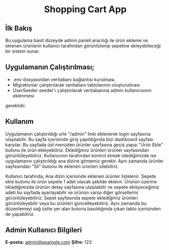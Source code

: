 <h1 align="center">Shopping Cart App</h1>


## İlk Bakış

Bu uygulama basit düzeyde admin paneli aracılığı ile ürün ekleme ve eklenen ürünlerin kullanıcı tarafından görüntülenip sepetine ekleyebileceği bir sistem sunar.

## Uygulamanın Çalıştırılması;
- .env dosyasından veritabanı bağlantısı kurulması.
- Migrationlar çalıştırılarak veritabanı tablolarının oluşturulması 
- UserSeeder seeder'ı çalıştırılarak veritabanına admin kullanıcısının eklenmesi

gereklidir.

## Kullanım

Uygulamanın çalıştırıldığı urle "/admin" linki eklenerek login sayfasına ulaşılabilir.  Bu sayfa içerisinde giriş yapıldığında bizi dashboard sayfası karşılar. Bu sayfada üst menüden ürünler sayfasına geçiş yapıp "Ürün Ekle" butonu ile ürün ekleyebiliriz. Eklediğimiz ürünleri ürünler sayfasından görüntüleyebiliriz. Kullanıcının tarafından kontrol etmek istediğimizde ise uygulamanın çalıştırıldığı ana dizine gitmemiz gerekir. Aynı zamanda ürünler sayfasından "Sil"  butonu ile eklenen ürünleri silebiliriz.

Kullanıcı tarafında; Ana dizin içerisinde eklenen ürünler listelenir. Sepete ekle butonu ile ürün sepete 1 adet olacak şekilde eklenir. Ürünün üzerine tıkladığımızda ürünün detay sayfasına ulaşılabilir ve sepete ekleyeceğimiz adeti bu sayfada ayarlayabilir ve ürünün varsa diğer görsellerini görüntüleyebiliriz. Sepet sayfasında sepete eklediğimiz ürünleri görüntüleyebilir veya bu ürünleri güncelleyebiliriz. Aynı zamanda bu düzenlemeyi sağ üstte yer alan butona basıldığında çıkan tablo içerisinden de yapabiliriz. 

## Admin Kullanıcı Bilgileri
**E-posta:** admin@example.com
**Şifre:** 123